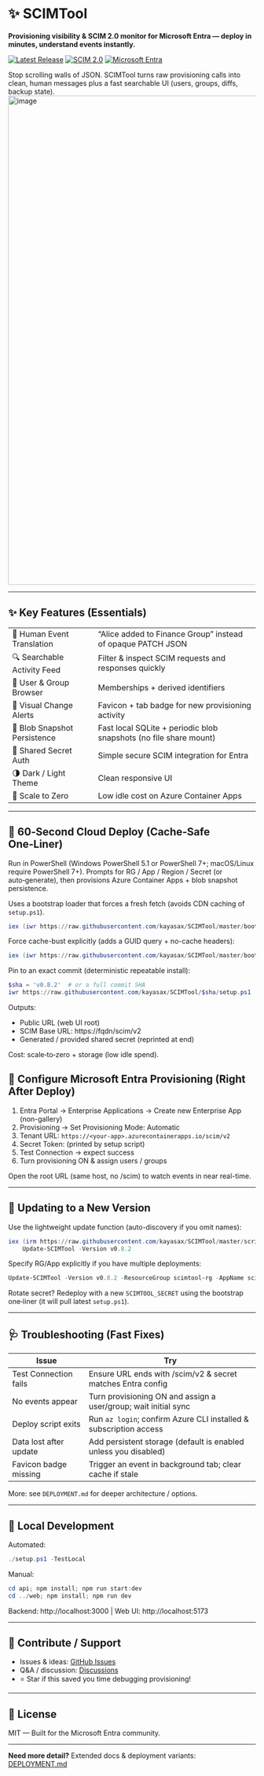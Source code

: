 # ✨ SCIMTool
**Provisioning visibility & SCIM 2.0 monitor for Microsoft Entra — deploy in minutes, understand events instantly.**

[![Latest Release](https://img.shields.io/github/v/release/kayasax/SCIMTool?style=flat-square&color=2ea043)](https://github.com/kayasax/SCIMTool/releases/latest) [![SCIM 2.0](https://img.shields.io/badge/SCIM-2.0-00a1f1?style=flat-square)](https://scim.cloud/) [![Microsoft Entra](https://img.shields.io/badge/Microsoft-Entra_ID-ff6b35?style=flat-square)](https://entra.microsoft.com/)

Stop scrolling walls of JSON. SCIMTool turns raw provisioning calls into clean, human messages plus a fast searchable UI (users, groups, diffs, backup state).
<img width="1224" height="995" alt="image" src="https://github.com/user-attachments/assets/2ec5a4f2-1e23-4440-a317-6562e0961a5a" />

---

## ✨ Key Features (Essentials)
| | |
|---|---|
| 🧠 Human Event Translation | “Alice added to Finance Group” instead of opaque PATCH JSON |
| 🔍 Searchable Activity Feed | Filter & inspect SCIM requests and responses quickly |
| 👥 User & Group Browser | Memberships + derived identifiers |
| 🔔 Visual Change Alerts | Favicon + tab badge for new provisioning activity |
| 💾 Blob Snapshot Persistence | Fast local SQLite + periodic blob snapshots (no file share mount) |
| 🔐 Shared Secret Auth | Simple secure SCIM integration for Entra |
| 🌗 Dark / Light Theme | Clean responsive UI |
| 🚀 Scale to Zero | Low idle cost on Azure Container Apps |

---

## 🚀 60‑Second Cloud Deploy (Cache‑Safe One‑Liner)
Run in PowerShell (Windows PowerShell 5.1 or PowerShell 7+; macOS/Linux require PowerShell 7+). Prompts for RG / App / Region / Secret (or auto‑generate), then provisions Azure Container Apps + blob snapshot persistence.

Uses a bootstrap loader that forces a fresh fetch (avoids CDN caching of `setup.ps1`).

```powershell
iex (iwr https://raw.githubusercontent.com/kayasax/SCIMTool/master/bootstrap.ps1).Content
```

Force cache-bust explicitly (adds a GUID query + no-cache headers):
```powershell
iex (iwr https://raw.githubusercontent.com/kayasax/SCIMTool/master/bootstrap.ps1?cb=$(Get-Random)).Content
```

Pin to an exact commit (deterministic repeatable install):
```powershell
$sha = 'v0.8.2'  # or a full commit SHA
iwr https://raw.githubusercontent.com/kayasax/SCIMTool/$sha/setup.ps1 | iex
```

Outputs:
* Public URL (web UI root)
* SCIM Base URL: https://fqdn/scim/v2
* Generated / provided shared secret (reprinted at end)

Cost: scale‑to‑zero + storage (low idle spend).

## 🔧 Configure Microsoft Entra Provisioning (Right After Deploy)
1. Entra Portal → Enterprise Applications → Create new Enterprise App (non-gallery)
2. Provisioning → Set Provisioning Mode: Automatic
3. Tenant URL: `https://<your-app>.azurecontainerapps.io/scim/v2`
4. Secret Token: (printed by setup script)
5. Test Connection → expect success
6. Turn provisioning ON & assign users / groups

Open the root URL (same host, no /scim) to watch events in near real-time.

---

## 🔄 Updating to a New Version
Use the lightweight update function (auto-discovery if you omit names):
```powershell
iex (irm https://raw.githubusercontent.com/kayasax/SCIMTool/master/scripts/update-scimtool-func.ps1); \
	Update-SCIMTool -Version v0.8.2
```
Specify RG/App explicitly if you have multiple deployments:
```powershell
Update-SCIMTool -Version v0.8.2 -ResourceGroup scimtool-rg -AppName scimtool-prod
```
Rotate secret? Redeploy with a new `SCIMTOOL_SECRET` using the bootstrap one‑liner (it will pull latest `setup.ps1`).

---

## 🩺 Troubleshooting (Fast Fixes)
| Issue | Try |
|-------|-----|
| Test Connection fails | Ensure URL ends with /scim/v2 & secret matches Entra config |
| No events appear | Turn provisioning ON and assign a user/group; wait initial sync |
| Deploy script exits | Run `az login`; confirm Azure CLI installed & subscription access |
| Data lost after update | Add persistent storage (default is enabled unless you disabled) |
| Favicon badge missing | Trigger an event in background tab; clear cache if stale |

More: see `DEPLOYMENT.md` for deeper architecture / options.

---
## 🧪 Local Development
Automated:
```powershell
./setup.ps1 -TestLocal
```
Manual:
```powershell
cd api; npm install; npm run start:dev
cd ../web; npm install; npm run dev
```
Backend: http://localhost:3000  |  Web UI: http://localhost:5173

---
## 🤝 Contribute / Support
* Issues & ideas: [GitHub Issues](https://github.com/kayasax/SCIMTool/issues)
* Q&A / discussion: [Discussions](https://github.com/kayasax/SCIMTool/discussions)
* ⭐ Star if this saved you time debugging provisioning!

---

## 📜 License
MIT — Built for the Microsoft Entra community.

---
**Need more detail?** Extended docs & deployment variants: [DEPLOYMENT.md](./DEPLOYMENT.md)

